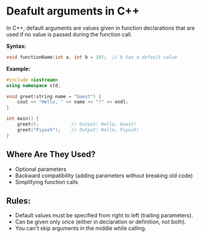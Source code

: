 # Deafult arguments in C++

In C++, default arguments are values given in function declarations that are used if no value is passed during the function call.

**Syntax:**

```c++
void functionName(int a, int b = 10);  // b has a default value
```

**Example:**

```c++
#include <iostream>
using namespace std;

void greet(string name = "Guest") {
    cout << "Hello, " << name << "!" << endl;
}

int main() {
    greet();            // Output: Hello, Guest!
    greet("Piyush");    // Output: Hello, Piyush!
}
```

## Where Are They Used?

- Optional parameters
- Backward compatibility (adding parameters without breaking old code)
- Simplifying function calls

## Rules:

- Default values must be specified from right to left (trailing parameters).
- Can be given only once (either in declaration or definition, not both).
- You can't skip arguments in the middle while calling.

